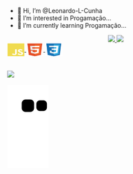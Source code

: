 - 👋 Hi, I’m @Leonardo-L-Cunha
- 👀 I’m interested in Progamação...
- 🌱 I’m currently learning Progamação...


<div align="center">
  <a href="https://github.com/Leonardo-L-Cunha">
  <img height="180em" src="https://github-readme-stats.vercel.app/api?username=Leonardo-L-Cunha&show_icons=true&theme=dark&include_all_commits=true&count_private=true"/>
  <img height="180em" src="https://github-readme-stats.vercel.app/api/top-langs/?username=Leonardo-L-Cunha&layout=compact&langs_count=7&theme=dark"/>
</div>

<div style="display: inline_block"> 
  <img align="center" alt="Leo-Js" height="30" width="40" src="https://raw.githubusercontent.com/devicons/devicon/master/icons/javascript/javascript-plain.svg">
  <img align="center" alt="Leo-HTML" height="30" width="40" src="https://raw.githubusercontent.com/devicons/devicon/master/icons/html5/html5-original.svg">
  <img align="center" alt="Leo-CSS" height="30" width="40" src="https://raw.githubusercontent.com/devicons/devicon/master/icons/css3/css3-original.svg">
  
</div>
<br>
 
<div style = "margin-top: 16px;"> 
<a href="https://www.linkedin.com/in/rafaella-ballerini-45875016a" target="_blank"><img src="https://img.shields.io/badge/-LinkedIn-%230077B5?style=for-the-badge&logo=linkedin&logoColor=white" target="_blank"></a> 
 
  ![Snake animation](https://github.com/Leonardo-L-Cunha/Leonardo-L-Cunha/blob/output/github-contribution-grid-snake.svg)
 
</div>
